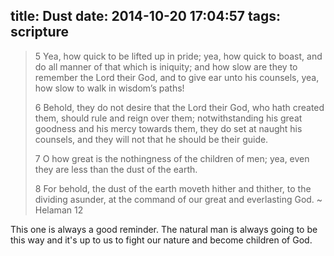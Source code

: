 title: Dust
date: 2014-10-20 17:04:57
tags: scripture
---

> 5 Yea, how quick to be lifted up in pride; yea, how quick to boast, and do
> all manner of that which is iniquity; and how slow are they to remember the
> Lord their God, and to give ear unto his counsels, yea, how slow to walk in
> wisdom’s paths!
> 
> 6 Behold, they do not desire that the Lord their God, who hath created them,
> should rule and reign over them; notwithstanding his great goodness and his
> mercy towards them, they do set at naught his counsels, and they will not
> that he should be their guide.
> 
> 7 O how great is the nothingness of the children of men; yea, even they are
> less than the dust of the earth.
> 
> 8 For behold, the dust of the earth moveth hither and thither, to the
> dividing asunder, at the command of our great and everlasting God.
> ~ Helaman 12

This one is always a good reminder. The natural man is always going to be this way and it's up to us to fight our nature and become children of God. 

